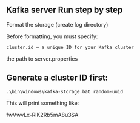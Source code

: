 
## Kafka server Run step by step 

Format the storage (create log directory)

Before formatting, you must specify:
```
cluster.id — a unique ID for your Kafka cluster
```
the path to server.properties

## Generate a cluster ID first:
```
.\bin\windows\kafka-storage.bat random-uuid

```
This will print something like:

fwVwvLx-RlK2Rb5mA8u3SA

